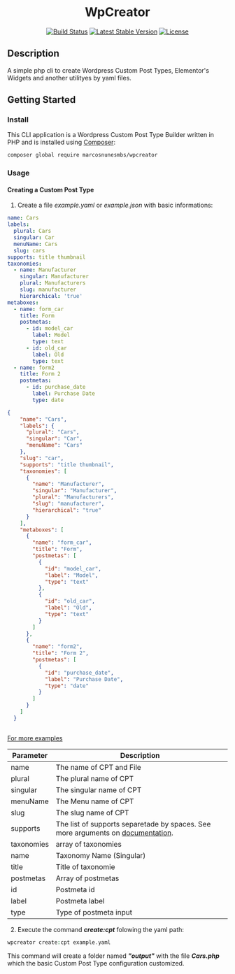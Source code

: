 <h1 align="center">WpCreator</h1>
<p align="center">
    <!-- <img alt="Preview" src="/art/preview.png"> -->
	<p align="center">
    <a href="https://github.com/marcosnunesmbs/wpcreator/actions"><img alt="Build Status" src="https://github.com/marcosnunesmbs/wpcreator/actions/workflows/php.yml/badge.svg"></a>
		<a href="//packagist.org/packages/marcosnunesmbs/wpcreator"><img alt="Latest Stable Version" src="https://img.shields.io/packagist/v/marcosnunesmbs/wpcreator.svg?style=flat-square"></a>
		<a href="//packagist.org/packages/marcosnunesmbs/wpcreator"><img alt="License" src="https://poser.pugx.org/marcosnunesmbs/wpcreator/license"></a>
	</p>
</p>

## Description

A simple php cli to create Wordpress Custom Post Types, Elementor's Widgets and another utilityes by yaml files.

## Getting Started

### Install
This CLI application is a Wordpress Custom Post Type Builder written in PHP and is installed using [Composer](https://getcomposer.org/):

``` bash
composer global require marcosnunesmbs/wpcreator
```

### Usage

#### Creating a Custom Post Type

1. Create a file *example.yaml* or *example.json* with basic informations:

``` yaml
name: Cars
labels:
  plural: Cars
  singular: Car
  menuName: Cars
  slug: cars
supports: title thumbnail
taxonomies:
  - name: Manufacturer
    singular: Manufacturer
    plural: Manufacturers
    slug: manufacturer
    hierarchical: 'true'
metaboxes:
  - name: form_car
    title: Form
    postmetas:
      - id: model_car
        label: Model
        type: text
      - id: old_car
        label: Old
        type: text
  - name: form2
    title: Form 2
    postmetas:
      - id: purchase_date
        label: Purchase Date
        type: date

```

``` json
{
    "name": "Cars",
    "labels": {
      "plural": "Cars",
      "singular": "Car",
      "menuName": "Cars"
    },
    "slug": "car",
    "supports": "title thumbnail",
    "taxonomies": [
      {
        "name": "Manufacturer",
        "singular": "Manufacturer",
        "plural": "Manufacturers",
        "slug": "manufacturer",
        "hierarchical": "true"
      }
    ],
    "metaboxes": [
      {
        "name": "form_car",
        "title": "Form",
        "postmetas": [
          {
            "id": "model_car",
            "label": "Model",
            "type": "text"
          },
          {
            "id": "old_car",
            "label": "Old",
            "type": "text"
          }
        ]
      },
      {
        "name": "form2",
        "title": "Form 2",
        "postmetas": [
          {
            "id": "purchase_date",
            "label": "Purchase Date",
            "type": "date"
          }
        ]
      }
    ]
  }
  
```
[For more examples](/examples/)

|Parameter | Description|
| -------- | ---------- |
name | The name of CPT and File
plural | The plural name of CPT
singular | The singular name of CPT
menuName | The Menu name of CPT
slug | The slug name of CPT
supports | The list of supports separetade by spaces. See more arguments on [documentation](https://developer.wordpress.org/reference/functions/register_post_type/#supports).
taxonomies | array of taxonomies
name | Taxonomy Name (Singular)
title | Title of taxonomie
postmetas | Array of postmetas
id | Postmeta id
label | Postmeta label
type | Type of postmeta input

2. Execute the command __*create:cpt*__ folowing the yaml path:

```php
wpcreator create:cpt example.yaml
```

This command will create a folder named __*"output"*__ with the file __*Cars.php*__ which the basic Custom Post Type configuration customized.
